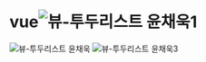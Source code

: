 # vue![뷰-투두리스트 윤채욱1](https://github.com/qsjh2229/vue/assets/134354016/6726d152-7b45-4693-9b8c-00df8106c5c3)
![뷰-투두리스트 윤채욱](https://github.com/qsjh2229/vue/assets/134354016/04b8769a-710f-485a-849a-61bf39142001)
![뷰-투두리스트 윤채욱3](https://github.com/qsjh2229/vue/assets/134354016/cfa8305f-9e0f-4bd3-8f49-f37a385bdb20)
